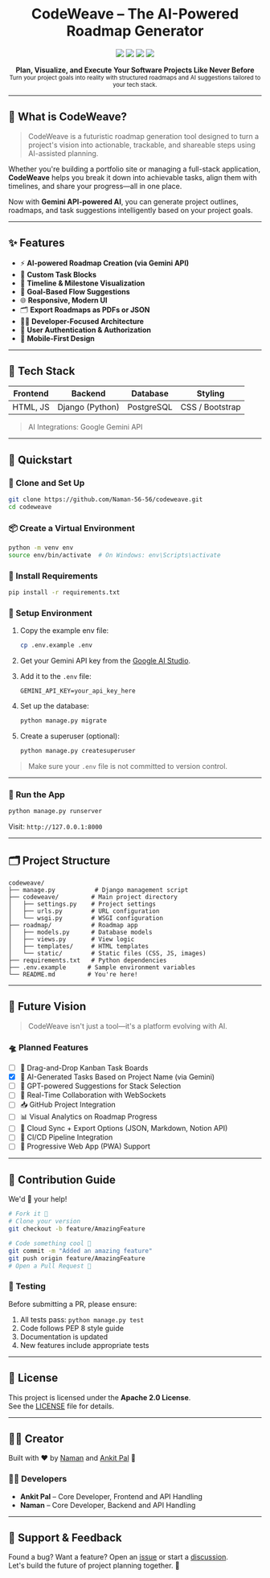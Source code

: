 <h1 align="center">
  CodeWeave – The AI-Powered Roadmap Generator
</h1>

<p align="center">
  <img src="https://img.shields.io/github/stars/Naman-56-56/codeweave?style=for-the-badge" />
  <img src="https://img.shields.io/github/forks/Naman-56-56/codeweave?style=for-the-badge" />
  <img src="https://img.shields.io/github/issues/Naman-56-56/codeweave?style=for-the-badge" />
  <img src="https://img.shields.io/github/license/Naman-56-56/codeweave?style=for-the-badge" />
</p>

<p align="center">
  <b>Plan, Visualize, and Execute Your Software Projects Like Never Before</b><br>
  <sub>Turn your project goals into reality with structured roadmaps and AI suggestions tailored to your tech stack.</sub>
</p>

---

## 🧠 What is CodeWeave?

> CodeWeave is a futuristic roadmap generation tool designed to turn a project's vision into actionable, trackable, and shareable steps using AI-assisted planning.

Whether you're building a portfolio site or managing a full-stack application, **CodeWeave** helps you break it down into achievable tasks, align them with timelines, and share your progress—all in one place.

Now with **Gemini API-powered AI**, you can generate project outlines, roadmaps, and task suggestions intelligently based on your project goals.

---

## ✨ Features

- ⚡ **AI-powered Roadmap Creation (via Gemini API)**
- 🧱 **Custom Task Blocks**
- 📆 **Timeline & Milestone Visualization**
- 🎯 **Goal-Based Flow Suggestions**
- 🌐 **Responsive, Modern UI**
- 🗂 **Export Roadmaps as PDFs or JSON**
- 🧑‍💻 **Developer-Focused Architecture**
- 🔐 **User Authentication & Authorization**
- 📱 **Mobile-First Design**

---

## 🧩 Tech Stack

| Frontend     | Backend        | Database   | Styling        |
|--------------|----------------|------------|----------------|
| HTML, JS     | Django (Python)| PostgreSQL | CSS / Bootstrap |

> AI Integrations: Google Gemini API

---

## 🚀 Quickstart

### 🧱 Clone and Set Up

```bash
git clone https://github.com/Naman-56-56/codeweave.git
cd codeweave
```

### 📦 Create a Virtual Environment

```bash
python -m venv env
source env/bin/activate  # On Windows: env\Scripts\activate
```

### 🔧 Install Requirements

```bash
pip install -r requirements.txt
```

### 🔑 Setup Environment

1. Copy the example env file:
   ```bash
   cp .env.example .env
   ```

2. Get your Gemini API key from the [Google AI Studio](https://aistudio.google.com/app/apikey).

3. Add it to the `.env` file:
   ```
   GEMINI_API_KEY=your_api_key_here
   ```

4. Set up the database:
   ```bash
   python manage.py migrate
   ```

5. Create a superuser (optional):
   ```bash
   python manage.py createsuperuser
   ```

> Make sure your `.env` file is not committed to version control.

---

### 🧪 Run the App

```bash
python manage.py runserver
```

Visit: `http://127.0.0.1:8000`

---

## 🗂️ Project Structure

```
codeweave/
├── manage.py           # Django management script
├── codeweave/         # Main project directory
│   ├── settings.py    # Project settings
│   ├── urls.py        # URL configuration
│   └── wsgi.py        # WSGI configuration
├── roadmap/           # Roadmap app
│   ├── models.py      # Database models
│   ├── views.py       # View logic
│   ├── templates/     # HTML templates
│   └── static/        # Static files (CSS, JS, images)
├── requirements.txt   # Python dependencies
├── .env.example      # Sample environment variables
└── README.md         # You're here!
```

---

## 🔮 Future Vision

> CodeWeave isn't just a tool—it's a platform evolving with AI.

### 🛸 Planned Features

- [ ] 📌 Drag-and-Drop Kanban Task Boards
- [x] 🤖 AI-Generated Tasks Based on Project Name (via Gemini)
- [ ] 🧠 GPT-powered Suggestions for Stack Selection
- [ ] 📡 Real-Time Collaboration with WebSockets
- [ ] 📥 GitHub Project Integration
- [ ] 📊 Visual Analytics on Roadmap Progress
- [ ] 💾 Cloud Sync + Export Options (JSON, Markdown, Notion API)
- [ ] 🔄 CI/CD Pipeline Integration
- [ ] 📱 Progressive Web App (PWA) Support

---

## 🤝 Contribution Guide

We'd 💙 your help!

```bash
# Fork it 🍴
# Clone your version
git checkout -b feature/AmazingFeature

# Code something cool 🤖
git commit -m "Added an amazing feature"
git push origin feature/AmazingFeature
# Open a Pull Request 🚀
```

### 🧪 Testing

Before submitting a PR, please ensure:
1. All tests pass: `python manage.py test`
2. Code follows PEP 8 style guide
3. Documentation is updated
4. New features include appropriate tests

---

## 📜 License

This project is licensed under the **Apache 2.0 License**.  
See the [LICENSE](LICENSE) file for details.

---

## 👨‍🚀 Creator

Built with ❤️ by [Naman](https://github.com/Naman-56-56) and [Ankit Pal](https://github.com/Ankit500ak) 🚀

### 👨‍💻 Developers
- **Ankit Pal** – Core Developer, Frontend and API Handling 
- **Naman** – Core Developer, Backend and API Handling

---

## 📣 Support & Feedback

Found a bug? Want a feature? Open an [issue](https://github.com/Naman-56-56/codeweave/issues) or start a [discussion](https://github.com/Naman-56-56/codeweave/discussions).  
Let's build the future of project planning together. 🚀
